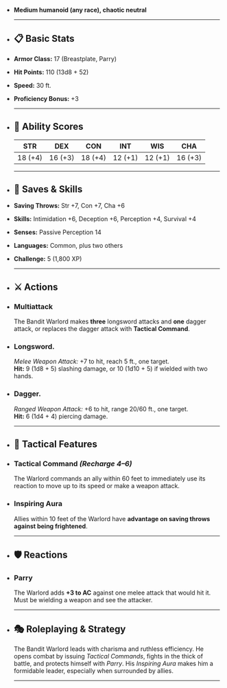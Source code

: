 - **Medium humanoid (any race), chaotic neutral**
  
  ---
- ## 📋 Basic Stats
- **Armor Class:** 17 (Breastplate, Parry)
- **Hit Points:** 110 (13d8 + 52)
- **Speed:** 30 ft.
- **Proficiency Bonus:** +3
  
  ---
- ## 💪 Ability Scores
  
  | STR | DEX | CON | INT | WIS | CHA |
  |:--:|:--:|:--:|:--:|:--:|:--:|
  | 18 (+4) | 16 (+3) | 18 (+4) | 12 (+1) | 12 (+1) | 16 (+3) |
  
  ---
- ## 🎯 Saves & Skills
- **Saving Throws:** Str +7, Con +7, Cha +6
- **Skills:** Intimidation +6, Deception +6, Perception +4, Survival +4
- **Senses:** Passive Perception 14
- **Languages:** Common, plus two others
- **Challenge:** 5 (1,800 XP)
  
  ---
- ## ⚔️ Actions
- ### **Multiattack**
  The Bandit Warlord makes **three** longsword attacks and **one** dagger attack, or replaces the dagger attack with **Tactical Command**.
- ### **Longsword.**  
  *Melee Weapon Attack:* +7 to hit, reach 5 ft., one target.  
  **Hit:** 9 (1d8 + 5) slashing damage, or 10 (1d10 + 5) if wielded with two hands.
- ### **Dagger.**  
  *Ranged Weapon Attack:* +6 to hit, range 20/60 ft., one target.  
  **Hit:** 6 (1d4 + 4) piercing damage.
  
  ---
- ## 📣 Tactical Features
- ### **Tactical Command** *(Recharge 4–6)*  
  The Warlord commands an ally within 60 feet to immediately use its reaction to move up to its speed or make a weapon attack.
- ### **Inspiring Aura**  
  Allies within 10 feet of the Warlord have **advantage on saving throws against being frightened**.
  
  ---
- ## 🛡️ Reactions
- ### **Parry**  
  The Warlord adds **+3 to AC** against one melee attack that would hit it. Must be wielding a weapon and see the attacker.
  
  ---
- ## 🎭 Roleplaying & Strategy
  The Bandit Warlord leads with charisma and ruthless efficiency. He opens combat by issuing *Tactical Commands*, fights in the thick of battle, and protects himself with *Parry*. His *Inspiring Aura* makes him a formidable leader, especially when surrounded by allies.
  
  ---